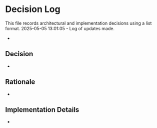 # Decision Log

This file records architectural and implementation decisions using a list format.
2025-05-05 13:01:05 - Log of updates made.

-

## Decision

-

## Rationale

-

## Implementation Details

-
